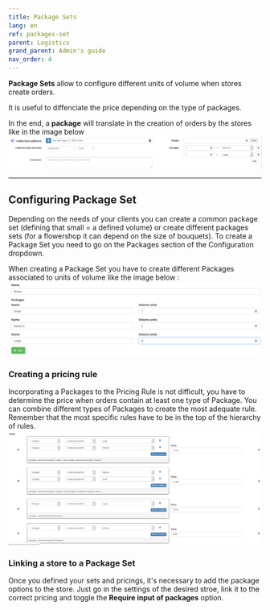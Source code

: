 ```yaml
---
title: Package Sets
lang: en
ref: packages-set
parent: Logistics
grand_parent: Admin's guide
nav_order: 4
---
```


**Package Sets** allow to configure different units of volume when stores create orders.

It is useful to diffenciate the price depending on the type of packages.

In the end, a **package** will translate in the creation of orders by the stores like in the image below
![Packages Sets](/assets/images/package_order.png)

---

## Configuring Package Set

Depending on the needs of your clients you can create a common package set (defining that small = a defined volume) or create different packages sets (for a flowershop it can depend on the size of bouquets).
To create a Package Set you need to go on the Packages section of the Configuration dropdown.

When creating a Package Set you have to create different Packages associated to units of volume like the image below :
![Packages Sets](/assets/images/package_config.png)

### Creating a pricing rule

Incorporating a Packages to the Pricing Rule is not difficult, you have to determine the price when orders contain at least one type of Package.
You can combine different types of Packages to create the most adequate rule.
Remember that the most specific rules have to be in the top of the hierarchy of rules.
![Packages Sets](/assets/images/package_pricing.png)

### Linking a store to a Package Set
Once you defined your sets and pricings, it's necessary to add the package options to the store.
Just go in the settings of the desired stroe, link it to the correct pricing and toggle the **Require input of packages** option.
